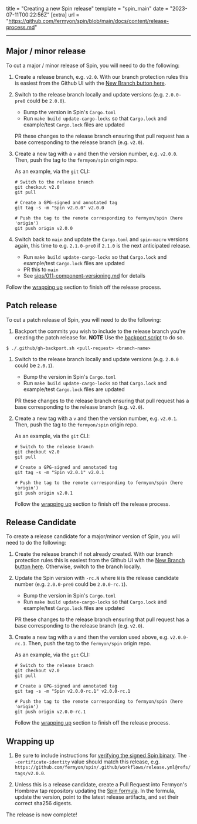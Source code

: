 title = "Creating a new Spin release"
template = "spin_main"
date = "2023-07-11T00:22:56Z"
[extra]
url = "https://github.com/fermyon/spin/blob/main/docs/content/release-process.md"

---

## Major / minor release

To cut a major / minor release of Spin, you will need to do the following:

1. Create a release branch, e.g. `v2.0`. With our branch protection rules this is easiest from the Github UI with the [New Branch button here](https://github.com/fermyon/spin/branches).

1. Switch to the release branch locally and update versions (e.g. `2.0.0-pre0` could be `2.0.0`).
   - Bump the version in Spin's `Cargo.toml`
   - Run `make build update-cargo-locks` so that `Cargo.lock` and example/test `Cargo.lock` files are updated

   PR these changes to the release branch ensuring that pull request has a base corresponding to the release branch (e.g. `v2.0`).

1. Create a new tag with a `v` and then the version number, e.g. `v2.0.0`. Then, push the tag to the `fermyon/spin` origin repo.

    As an example, via the `git` CLI:

    ```
    # Switch to the release branch
    git checkout v2.0
    git pull

    # Create a GPG-signed and annotated tag
    git tag -s -m "Spin v2.0.0" v2.0.0

    # Push the tag to the remote corresponding to fermyon/spin (here 'origin')
    git push origin v2.0.0
    ```

1. Switch back to `main` and update the `Cargo.toml` and `spin-macro` versions again, this time to e.g. `2.1.0-pre0` if `2.1.0` is the next anticipated release.
   - Run `make build update-cargo-locks` so that `Cargo.lock` and example/test `Cargo.lock` files are updated
   - PR this to `main`
   - See [sips/011-component-versioning.md](sips/011-component-versioning.md)
     for details

Follow the [wrapping up](#wrapping-up) section to finish off the release process. 

## Patch release

To cut a patch release of Spin, you will need to do the following:

1. Backport the commits you wish to include to the release branch you're creating the patch release for. **NOTE** Use the [backport script](https://github.com/fermyon/spin/blob/main/.github/gh-backport.sh) to do so. 

```
$ ./.github/gh-backport.sh <pull-request> <branch-name>
```

1. Switch to the release branch locally and update versions (e.g. `2.0.0` could be `2.0.1`).
   - Bump the version in Spin's `Cargo.toml`
   - Run `make build update-cargo-locks` so that `Cargo.lock` and example/test `Cargo.lock` files are updated

   PR these changes to the release branch ensuring that pull request has a base corresponding to the release branch (e.g. `v2.0`).

1. Create a new tag with a `v` and then the version number, e.g. `v2.0.1`. Then, push the tag to the `fermyon/spin` origin repo.

    As an example, via the `git` CLI:

    ```
    # Switch to the release branch
    git checkout v2.0
    git pull

    # Create a GPG-signed and annotated tag
    git tag -s -m "Spin v2.0.1" v2.0.1

    # Push the tag to the remote corresponding to fermyon/spin (here 'origin')
    git push origin v2.0.1
    ```

    Follow the [wrapping up](#wrapping-up) section to finish off the release process.

## Release Candidate

To create a release candidate for a major/minor version of Spin, you will need to do the following:

1. Create the release branch if not already created. With our branch protection rules this is easiest from the Github UI with the [New Branch button here](https://github.com/fermyon/spin/branches). 
Otherwise, switch to the branch locally.

1. Update the Spin version with `-rc.N` where `N` is the release candidate number (e.g. `2.0.0-pre0` could be `2.0.0-rc.1`).
   - Bump the version in Spin's `Cargo.toml`
   - Run `make build update-cargo-locks` so that `Cargo.lock` and example/test `Cargo.lock` files are updated

   PR these changes to the release branch ensuring that pull request has a base corresponding to the release branch (e.g. `v2.0`).

1. Create a new tag with a `v` and then the version used above, e.g. `v2.0.0-rc.1`. Then, push the tag to the `fermyon/spin` origin repo.

    As an example, via the `git` CLI:

    ```
    # Switch to the release branch
    git checkout v2.0
    git pull

    # Create a GPG-signed and annotated tag
    git tag -s -m "Spin v2.0.0-rc.1" v2.0.0-rc.1

    # Push the tag to the remote corresponding to fermyon/spin (here 'origin')
    git push origin v2.0.0-rc.1
    ```

    Follow the [wrapping up](#wrapping-up) section to finish off the release process. 

## Wrapping up

1. Be sure to include instructions for
   [verifying the signed Spin binary](./sips/012-signing-spin-releases.md). The
   `--certificate-identity` value should match this release, e.g.
   `https://github.com/fermyon/spin/.github/workflows/release.yml@refs/tags/v2.0.0`.

1. Unless this is a release candidate, create a Pull Request into Fermyon's Hombrew tap
   repository updating the [Spin formula](https://github.com/fermyon/homebrew-tap/blob/main/Formula/spin.rb).
   In the formula, update the version, point to the latest release artifacts, and set their correct sha256 digests.

The release is now complete!

[release action]: https://github.com/fermyon/spin/actions/workflows/release.yml
